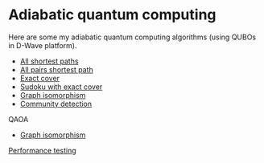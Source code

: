 # Adiabatic quantum computing

Here are some my adiabatic quantum computing algorithms (using QUBOs in D-Wave platform).

- [All shortest paths](shortest_path/single_shortest_path.ipynb)
- [All pairs shortest path](shortest_path/all_pairs_shortest_path.ipynb)
- [Exact cover](exact_cover/Exact_cover.ipynb)
- [Sudoku with exact cover](exact_cover/Exact_cover_sudoku.ipynb)
- [Graph isomorphism](graph_isomorphism/graph_isomorphism.ipynb)
- [Community detection](community_detection/community_detection.ipynb)

QAOA

- [Graph isomorphism](graph_isomorphism/graph_isomorphism_qaoa.ipynb)

[Performance testing](performance_testing/)
